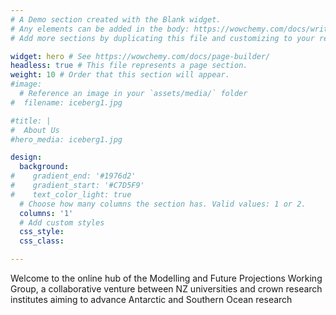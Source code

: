 ```yaml
---
# A Demo section created with the Blank widget.
# Any elements can be added in the body: https://wowchemy.com/docs/writing-markdown-latex/
# Add more sections by duplicating this file and customizing to your requirements.

widget: hero # See https://wowchemy.com/docs/page-builder/
headless: true # This file represents a page section.
weight: 10 # Order that this section will appear.
#image:
  # Reference an image in your `assets/media/` folder
#  filename: iceberg1.jpg

#title: |
#  About Us
#hero_media: iceberg1.jpg

design:
  background:
#    gradient_end: '#1976d2'
#    gradient_start: '#C7D5F9'
#    text_color_light: true
  # Choose how many columns the section has. Valid values: 1 or 2.
  columns: '1'
  # Add custom styles
  css_style:
  css_class:

---
```


Welcome to the online hub of the Modelling and Future Projections Working Group, a collaborative venture between NZ universities and crown research institutes aiming to advance Antarctic and Southern Ocean research
